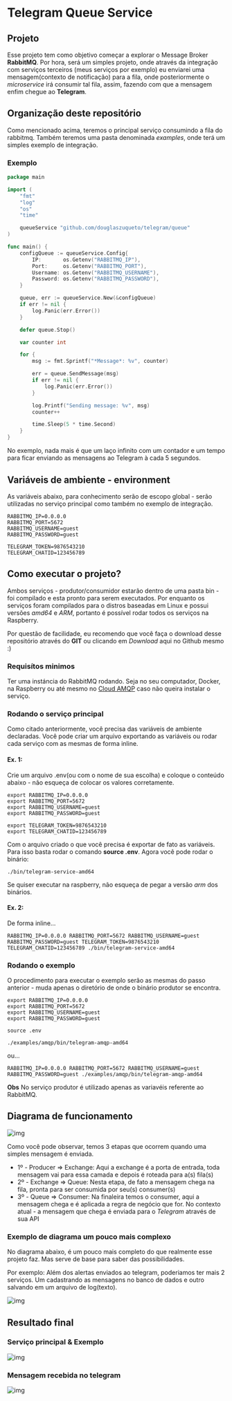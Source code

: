 # Telegram Queue Service

## Projeto

Esse projeto tem como objetivo começar a explorar o Message Broker **RabbitMQ**. Por hora, será um simples projeto, onde através da integração com serviços terceiros (meus serviços por exemplo) eu enviarei uma mensagem(contexto de notificação) para a fila, onde posteriormente o *microservice* irá consumir tal fila, assim, fazendo com que a mensagem enfim chegue ao **Telegram**.

## Organização deste repositório

Como mencionado acima, teremos o principal serviço consumindo a fila do rabbitmq. Também teremos uma pasta denominada *examples*, onde terá um simples exemplo de integração.

### Exemplo

```go
package main

import (
	"fmt"
	"log"
	"os"
	"time"

	queueService "github.com/douglaszuqueto/telegram/queue"
)

func main() {
	configQueue := queueService.Config{
		IP:       os.Getenv("RABBITMQ_IP"),
		Port:     os.Getenv("RABBITMQ_PORT"),
		Username: os.Getenv("RABBITMQ_USERNAME"),
		Password: os.Getenv("RABBITMQ_PASSWORD"),
	}

	queue, err := queueService.New(&configQueue)
	if err != nil {
		log.Panic(err.Error())
	}

	defer queue.Stop()

	var counter int

	for {
        msg := fmt.Sprintf("*Message*: %v", counter)

        err = queue.SendMessage(msg)
        if err != nil {
            log.Panic(err.Error())
        }

        log.Printf("Sending message: %v", msg)
        counter++

        time.Sleep(5 * time.Second)
    }
}
```

No exemplo, nada mais é que um laço infinito com um contador e um tempo para ficar enviando as mensagens ao Telegram à cada 5 segundos.


## Variáveis de ambiente - environment

As variáveis abaixo, para conhecimento serão de escopo global - serão utilizadas no serviço principal como também no exemplo de integração.

```
RABBITMQ_IP=0.0.0.0
RABBITMQ_PORT=5672
RABBITMQ_USERNAME=guest
RABBITMQ_PASSWORD=guest

TELEGRAM_TOKEN=9876543210
TELEGRAM_CHATID=123456789
```

## Como executar o projeto?

Ambos serviços - produtor/consumidor estarão dentro de uma pasta bin - foi compilado e esta pronto para serem executados. Por enquanto os serviços foram compilados para o distros baseadas em Linux e possui versões *amd64* e *ARM*, portanto é possível rodar todos os serviços na Raspberry.

Por questão de facilidade, eu recomendo que você faça o download desse repositório através do **GIT** ou clicando em *Download* aqui no Github mesmo :)

### Requisítos minimos

Ter uma instáncia do RabbitMQ rodando. Seja no seu computador, Docker, na Raspberry ou até mesmo no [Cloud AMQP](https://www.cloudamqp.com/) caso não queira instalar o serviço.

### Rodando o serviço principal
Como citado anteriormente, você precisa das variáveis de ambiente declaradas. Você pode criar um arquivo exportando as variáveis ou rodar cada serviço com as mesmas de forma inline.

#### Ex. 1:
Crie um arquivo .env(ou com o nome de sua escolha) e coloque o conteúdo abaixo - não esqueça de colocar os valores corretamente.

```
export RABBITMQ_IP=0.0.0.0
export RABBITMQ_PORT=5672
export RABBITMQ_USERNAME=guest
export RABBITMQ_PASSWORD=guest

export TELEGRAM_TOKEN=9876543210
export TELEGRAM_CHATID=123456789
```
Com o arquivo criado o que você precisa é exportar de fato as variáveis. Para isso basta rodar o comando **source .env**. Agora você pode rodar o binário:

```
./bin/telegram-service-amd64
```

Se quiser executar na raspberry, não esqueça de pegar a versão *arm* dos binários.

#### Ex. 2:
De forma inline...

```
RABBITMQ_IP=0.0.0.0 RABBITMQ_PORT=5672 RABBITMQ_USERNAME=guest RABBITMQ_PASSWORD=guest TELEGRAM_TOKEN=9876543210 TELEGRAM_CHATID=123456789 ./bin/telegram-service-amd64
```

### Rodando o exemplo

O procedimento para executar o exemplo serão as mesmas do passo anterior - muda apenas o diretório de onde o binário produtor se encontra.

```
export RABBITMQ_IP=0.0.0.0
export RABBITMQ_PORT=5672
export RABBITMQ_USERNAME=guest
export RABBITMQ_PASSWORD=guest
```

```
source .env

./examples/amqp/bin/telegram-amqp-amd64
```

ou...

```
RABBITMQ_IP=0.0.0.0 RABBITMQ_PORT=5672 RABBITMQ_USERNAME=guest RABBITMQ_PASSWORD=guest ./examples/amqp/bin/telegram-amqp-amd64
```

**Obs** No serviço produtor é utilizado apenas as variavéis referente ao RabbitMQ.


## Diagrama de funcionamento

![img](https://raw.githubusercontent.com/douglaszuqueto/telegram-queue-service/master/.github/diagram-example.png)

Como você pode observar, temos 3 etapas que ocorrem quando uma simples mensagem é enviada.

* 1º - Producer => Exchange: Aqui a exchange é a porta de entrada, toda mensagem vai para essa camada e depois é roteada para a(s) fila(s)
* 2º - Exchange => Queue: Nesta etapa, de fato a mensagem chega na fila, pronta para ser consumida por seu(s) consumer(s)
* 3º - Queue => Consumer: Na finaleira temos o consumer, aqui a mensagem chega e é aplicada a regra de negócio que for. No contexto atual - a mensagem que chega é enviada para o *Telegram* através de sua API

### Exemplo de diagrama um pouco mais complexo 

No diagrama abaixo, é um pouco mais completo do que realmente esse projeto faz. Mas serve de base para saber das possibilidades. 

Por exemplo: Além dos alertas enviados ao telegram, poderiamos ter mais 2 serviços. Um cadastrando as mensagens no banco de dados e outro salvando em um arquivo de log(texto).

![img](https://raw.githubusercontent.com/douglaszuqueto/telegram-queue-service/master/.github/diagram.png)

## Resultado final

### Serviço principal & Exemplo

![img](https://raw.githubusercontent.com/douglaszuqueto/telegram-queue-service/master/.github/screenshot_3.png)

### Mensagem recebida no telegram

![img](https://raw.githubusercontent.com/douglaszuqueto/telegram-queue-service/master/.github/screenshot.png)
